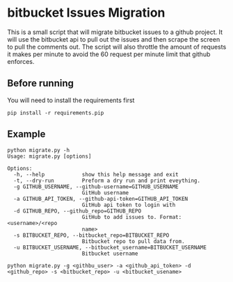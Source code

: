 # bitbucket Issues Migration

This is a small script that will migrate bitbucket issues to a github project. It will use the bitbucket api
to pull out the issues and then scrape the screen to pull the comments out. The script will also throttle
the amount of requests it makes per minute to avoid the 60 request per minute limit that github enforces.

## Before running

You will need to install the requirements first

    pip install -r requirements.pip

## Example
    
    python migrate.py -h
    Usage: migrate.py [options]
    
    Options:
      -h, --help            show this help message and exit
      -t, --dry-run         Preform a dry run and print eveything.
      -g GITHUB_USERNAME, --github-username=GITHUB_USERNAME
                            GitHub username
      -a GITHUB_API_TOKEN, --github-api-token=GITHUB_API_TOKEN
                            GitHub api token to login with
      -d GITHUB_REPO, --github_repo=GITHUB_REPO
                            GitHub to add issues to. Format: <username>/<repo
                            name>
      -s BITBUCKET_REPO, --bitbucket_repo=BITBUCKET_REPO
                            Bitbucket repo to pull data from.
      -u BITBUCKET_USERNAME, --bitbucket_username=BITBUCKET_USERNAME
                            Bitbucket username


`python migrate.py -g <githbu_user> -a <github_api_token> -d <github_repo> -s <bitbucket_repo> -u <bitbucket_usename>`
